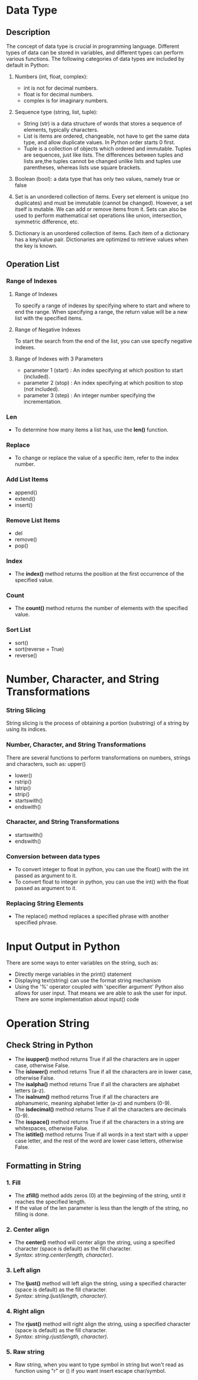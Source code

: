 # **Data Type**

## Description

The concept of data type is crucial in programming language.
Different types of data can be stored in variables, and different types can perform various functions.
The following categories of data types are included by default in Python:

1. Numbers (int, float, complex):

   -	int is not for decimal numbers.
   -	float is for decimal numbers.
   - complex is for imaginary numbers.

2. Sequence type (string, list, tuple):

    - String (str) is  a data structure of words that stores a sequence of elements, typically characters.
    - List  is items are ordered, changeable, not have to get the same data type, and allow duplicate values. In Python order starts 0 first.
    - Tuple is a collection of objects which ordered and immutable. Tuples are sequences, just like lists. The differences between tuples and lists are,the tuples cannot     be changed unlike lists and tuples use parentheses, whereas lists use square brackets.

3. Boolean (bool): a data type that has only two values, namely true or false

4. Set is an unordered collection of items. Every set element is unique (no duplicates) and must be immutable (cannot be changed).
   However, a set itself is mutable. We can add or remove items from it.
   Sets can also be used to perform mathematical set operations like union, intersection, symmetric difference, etc.

5. Dictionary is an unordered collection of items. Each item of a dictionary has a key/value pair.
   Dictionaries are optimized to retrieve values when the key is known.

## Operation List

### **Range of Indexes**
1. Range of Indexes
   
   To specify a range of indexes by specifying where to start and where to end the range. When specifying a range, the return value will be a new list with the specified items.

2. Range of Negative Indexes

   To start the search from the end of the list, you can use specify negative indexes.

3. Range of Indexes with 3 Parameters
   - parameter 1 (start) : An index specifying at which position to start (included).
   - parameter 2 (stop) : An index specifying at which position to stop (not included).
   - parameter 3 (step) : An integer number specifying the incrementation.

### **Len**

   - To determine how many items a list has, use the **len()** function.

### **Replace**
- To change or replace the value of a specific item, refer to the index number.

### **Add List Items**
- append()
- extend()
- insert()

### **Remove List Items**
- del
- remove()
- pop()

### **Index**
- The **index()** method returns the position at the first occurrence of the specified value.

### **Count**
- The **count()** method returns the number of elements with the specified value.

### **Sort List**
- sort()
- sort(reverse = True)
- reverse()

# Number, Character, and String Transformations

### **String Slicing**
String slicing is the process of obtaining a portion (substring) of a string by using its indices.

### **Number, Character, and String Transformations**
There are several functions to perform transformations on numbers, strings and characters, such as:
upper()
- lower()
- rstrip()
- lstrip()
- strip()
- startswith()
- endswith()

### **Character, and String Transformations**
- startswith()
- endswith()

### **Conversion between data types**
- To convert integer to float in python, you can use the float() with the int passed as argument to it.
- To convert float to integer in python, you can use the int() with the float passed as argument to it.

### **Replacing String Elements**
- The replace() method replaces a specified phrase with another specified phrase.

# Input Output in Python
There are some ways to enter variables on the string, such as:
- Directly merge variables in the print() statement
- Displaying text(string) can use the format string mechanism
- Using the '%' operator coupled with 'specifier argument' 
Python also allows for user input. That means we are able to ask the user for input. 
There are some implementation about input() code

# Operation String 

## Check String in Python
- The **isupper()** method returns True if all the characters are in upper case, otherwise False.
- The **islower()** method returns True if all the characters are in lower case, otherwise False.
- The **isalpha()** method returns True if all the characters are alphabet letters (a-z).
- The **isalnum()** method returns True if all the characters are alphanumeric, meaning alphabet letter (a-z) and numbers (0-9).
- The **isdecimal()** method returns True if all the characters are decimals (0-9).
- The **isspace()** method returns True if all the characters in a string are whitespaces, otherwise False.
- The **istitle()** method returns True if all words in a text start with a upper case letter, and the rest of the word are lower case letters, otherwise False.

## Formatting in String
### 1.	Fill
- The **zfill()** method adds zeros (0) at the beginning of the string, until it reaches the specified length.
- If the value of the len parameter is less than the length of the string, no filling is done.
### 2.	Center align
- The **center()** method will center align the string, using a specified character (space is default) as the fill character. 
- _Syntax_: _string.center(length, character)_.
### 3.	Left align
- The **ljust()** method will left align the string, using a specified character (space is default) as the fill character.
- _Syntax_: _string.ljust(length, character)_.
### 4.	Right align
- The **rjust()** method will right align the string, using a specified character (space is default) as the fill character.
- _Syntax_: _string.rjust(length, character)_.
### 5.	Raw string
- Raw string, when you want to type symbol in string but won't read as function using "r" or (\) if you want insert escape char/symbol.

